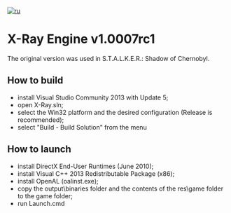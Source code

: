 [![ru](https://img.shields.io/badge/lang-en-red.svg)](https://github.com/xrModder/X-Ray/blob/master/README.md)

# X-Ray Engine v1.0007rc1
The original version was used in S.T.A.L.K.E.R.: Shadow of Chernobyl. 

## How to build
- install Visual Studio Community 2013 with Update 5;
- open X-Ray.sln;
- select the Win32 platform and the desired configuration (Release is recommended);
- select "Build - Build Solution" from the menu

## How to launch
- install DirectX End-User Runtimes (June 2010);
- install Visual C++ 2013 Redistributable Package (x86);
- install OpenAL (oalinst.exe);
- copy the output\binaries folder and the contents of the res\game folder to the game folder;
- run Launch.cmd